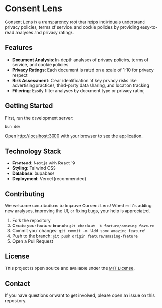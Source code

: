 # Consent Lens

Consent Lens is a transparency tool that helps individuals understand privacy policies, terms of service, and cookie policies by providing easy-to-read analyses and privacy ratings.

## Features

- **Document Analysis**: In-depth analyses of privacy policies, terms of service, and cookie policies
- **Privacy Ratings**: Each document is rated on a scale of 1-10 for privacy respect
- **Risk Assessment**: Clear identification of key privacy risks like advertising practices, third-party data sharing, and location tracking
- **Filtering**: Easily filter analyses by document type or privacy rating

## Getting Started

First, run the development server:

```bash
bun dev
```

Open [http://localhost:3000](http://localhost:3000) with your browser to see the application.

## Technology Stack

- **Frontend**: Next.js with React 19
- **Styling**: Tailwind CSS
- **Database**: Supabase
- **Deployment**: Vercel (recommended)

## Contributing

We welcome contributions to improve Consent Lens! Whether it's adding new analyses, improving the UI, or fixing bugs, your help is appreciated.

1. Fork the repository
2. Create your feature branch: `git checkout -b feature/amazing-feature`
3. Commit your changes: `git commit -m 'Add some amazing feature'`
4. Push to the branch: `git push origin feature/amazing-feature`
5. Open a Pull Request

## License

This project is open source and available under the [MIT License](LICENSE).

## Contact

If you have questions or want to get involved, please open an issue on this repository.
